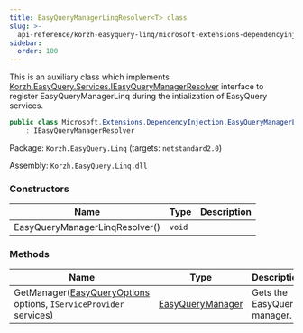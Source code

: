 ```yaml
---
title: EasyQueryManagerLinqResolver<T> class
slug: >-
  api-reference/korzh-easyquery-linq/microsoft-extensions-dependencyinjection-namespace/easyquerymanagerlinqresolver-t--class
sidebar:
  order: 100
---
```


This is an auxiliary class which implements [Korzh.EasyQuery.Services.IEasyQueryManagerResolver](///easyquery/docs/api-reference/korzh-easyquery/korzh-easyquery-services-namespace/ieasyquerymanagerresolver-interface) interface  to register EasyQueryManagerLinq during the intialization of EasyQuery services.
```csharp
public class Microsoft.Extensions.DependencyInjection.EasyQueryManagerLinqResolver<T>
    : IEasyQueryManagerResolver

```
Package: `Korzh.EasyQuery.Linq` (targets: `netstandard2.0`)

Assembly: `Korzh.EasyQuery.Linq.dll`

### Constructors

| Name | Type | Description | 
| --- | --- | --- | 
| EasyQueryManagerLinqResolver() | `void` |  | 


### Methods

| Name | Type | Description | 
| --- | --- | --- | 
| GetManager([EasyQueryOptions](///easyquery/docs/api-reference/korzh-easyquery/korzh-easyquery-services-namespace/easyqueryoptions-class) options, `IServiceProvider` services) | [EasyQueryManager](///easyquery/docs/api-reference/korzh-easyquery/korzh-easyquery-services-namespace/easyquerymanager-class) | Gets the EasyQuery manager. |
